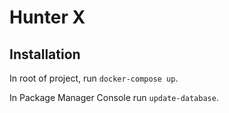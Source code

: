 # Hunter X

## Installation

In root of project, run `docker-compose up`.

In Package Manager Console run `update-database`.
